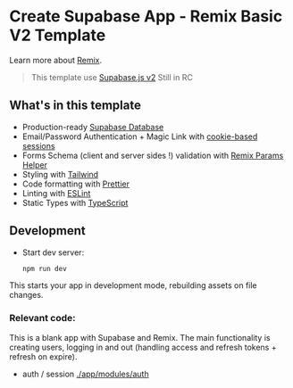 # Create Supabase App - Remix Basic V2 Template

Learn more about [Remix](https://remix.run/).

> This template use [Supabase.js v2](https://supabase.com/docs/reference/javascript/next/release-notes)
> Still in RC

## What's in this template

- Production-ready [Supabase Database](https://supabase.com/)
- Email/Password Authentication + Magic Link with [cookie-based sessions](https://remix.run/docs/en/v1/api/remix#createcookiesessionstorage)
- Forms Schema (client and server sides !) validation with [Remix Params Helper](https://github.com/kiliman/remix-params-helper)
- Styling with [Tailwind](https://tailwindcss.com/)
- Code formatting with [Prettier](https://prettier.io)
- Linting with [ESLint](https://eslint.org)
- Static Types with [TypeScript](https://typescriptlang.org)

## Development

- Start dev server:

  ```sh
  npm run dev
  ```

This starts your app in development mode, rebuilding assets on file changes.

### Relevant code:

This is a blank app with Supabase and Remix. The main functionality is creating users, logging in and out (handling access and refresh tokens + refresh on expire).

- auth / session [./app/modules/auth](./app/modules/auth)
